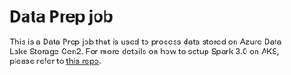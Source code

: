 # Data Prep job

This is a Data Prep job that is used to process data stored on Azure Data Lake Storage Gen2. For more details on how to setup Spark 3.0 on AKS, please refer to [this repo](https://github.com/anildwarepo/spark-on-aks).








    
